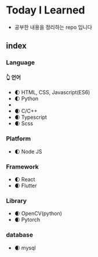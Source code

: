 ﻿# Today I Learned

- 공부한 내용을 정리하는 repo 입니다

## index

### Language

#### :point_up_2: 언어
- :first_quarter_moon: HTML, CSS, Javascript(ES6)
- :first_quarter_moon: Python
- 
- :waxing_crescent_moon: C/C++
- :waxing_crescent_moon: Typescript
- :waxing_crescent_moon: Scss

### Platform
- :first_quarter_moon: Node JS

### Framework
- :first_quarter_moon: React
- :waxing_crescent_moon: Flutter

### Library
- :waxing_crescent_moon: OpenCV(python)
- :waxing_crescent_moon: Pytorch

### database
- :waxing_crescent_moon: mysql


